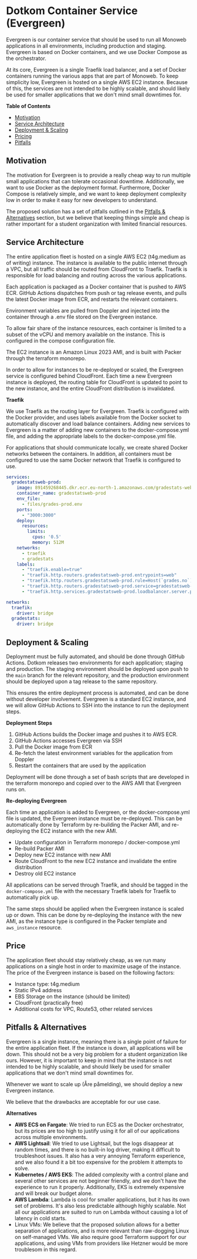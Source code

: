 # Dotkom Container Service (Evergreen)

Evergreen is our container service that should be used to run all Monoweb applications in all environments, including
production and staging. Evergreen is based on Docker containers, and we use Docker Compose as the orchestrator.

At its core, Evergreen is a single Traefik load balancer, and a set of Docker containers running the various apps that
are part of Monoweb. To keep simplicity low, Evergreen is hosted on a single AWS EC2 instance. Because of this, the
services are not intended to be highly scalable, and should likely be used for smaller applications that we don't mind
small downtimes for.

**Table of Contents**

- [Motivation](#motivation)
- [Service Architecture](#service-architecture)
- [Deployment & Scaling](#deployment--scaling)
- [Pricing](#price)
- [Pitfalls](#pitfalls--alternatives)

## Motivation

The motivation for Evergreen is to provide a really cheap way to run multiple small applications that can tolerate
occasional downtime. Additionally, we want to use Docker as the deployment format. Furthermore, Docker Compose is
relatively simple, and we want to keep deployment complexity low in order to make it easy for new developers to
understand.

The proposed solution has a set of pitfalls outlined in the [Pitfalls & Alternatives](#pitfalls--alternatives) section,
but we believe that keeping things simple and cheap is rather important for a student organization with limited
financial resources.

## Service Architecture

The entire application fleet is hosted on a single AWS EC2 (t4g.medium as of writing) instance. The instance is
available to the public internet through a VPC, but all traffic should be routed from CloudFront to Traefik. Traefik is
responsible for load balancing and routing across the various applications.

Each application is packaged as a Docker container that is pushed to AWS ECR. GitHub Actions dispatches from push or
tag release events, and pulls the latest Docker image from ECR, and restarts the relevant containers.

Environment variables are pulled from Doppler and injected into the container through a .env file stored on the
Evergreen instance.

To allow fair share of the instance resources, each container is limited to a subset of the vCPU and memory available on
the instance. This is configured in the compose configuration file.

The EC2 instance is an Amazon Linux 2023 AMI, and is built with Packer through the terraform monorepo.

In order to allow for instances to be re-deployed or scaled, the Evergreen service is configured behind CloudFront. Each
time a new Evergreen instance is deployed, the routing table for CloudFront is updated to point to the new instance,
and the entire CloudFront distribution is invalidated.

**Traefik**

We use Traefik as the routing layer for Evergreen. Traefik is configured with the Docker provider, and uses labels
available from the Docker socket to automatically discover and load balance containers. Adding new services to Evergreen
is a matter of adding new containers to the docker-compose.yml file, and adding the appropriate labels to the
docker-compose.yml file.

For applications that should communicate locally, we create shared Docker networks between the containers. In addition,
all containers must be configured to use the same Docker network that Traefik is configured to use.

```yaml
services:
  gradestatsweb-prod:
    image: 891459268445.dkr.ecr.eu-north-1.amazonaws.com/gradestats-web-prd:0.1.2
    container_name: gradestatsweb-prod
    env_file:
      - files/grades-prod.env
    ports:
      - "3000:3000"
    deploy:
      resources:
        limits:
          cpus: '0.5'
          memory: 512M
    networks:
      - traefik
      - gradestats
    labels:
      - "traefik.enable=true"
      - "traefik.http.routers.gradestatsweb-prod.entrypoints=web"
      - "traefik.http.routers.gradestatsweb-prod.rule=Host(`grades.no`) || Host(`grades.localhost`)"
      - "traefik.http.routers.gradestatsweb-prod.service=gradestatsweb-prod"
      - "traefik.http.services.gradestatsweb-prod.loadbalancer.server.port=3000"

networks:
  traefik:
    driver: bridge
  gradestats:
    driver: bridge
```

## Deployment & Scaling

Deployment must be fully automated, and should be done through GitHub Actions. Dotkom releases two environments for each
application; staging and production. The staging environment should be deployed upon push to the `main` branch for the
relevant repository, and the production environment should be deployed upon a tag release to the same repository.

This ensures the entire deployment process is automated, and can be done without developer involvement. Evergreen is
a standard EC2 instance, and we will allow GitHub Actions to SSH into the instance to run the deployment steps.

**Deployment Steps**

1. GitHub Actions builds the Docker image and pushes it to AWS ECR.
2. GitHub Actions accesses Evergreen via SSH
3. Pull the Docker image from ECR
4. Re-fetch the latest environment variables for the application from Doppler
5. Restart the containers that are used by the application

Deployment will be done through a set of bash scripts that are developed in the terraform monorepo and copied over to
the AWS AMI that Evergreen runs on.

**Re-deploying Evergreen**

Each time an application is added to Evergreen, or the docker-compose.yml file is updated, the Evergreen instance must
be re-deployed. This can be automatically done by Terraform by re-building the Packer AMI, and re-deploying the EC2
instance with the new AMI.

- Update configuration in Terraform monorepo / docker-compose.yml
- Re-build Packer AMI
- Deploy new EC2 instance with new AMI
- Route CloudFront to the new EC2 instance and invalidate the entire distribution
- Destroy old EC2 instance

All applications can be served through Traefik, and should be tagged in the `docker-compose.yml` file with the necessary
Traefik labels for Traefik to automatically pick up.

The same steps should be applied when the Evergreen instance is scaled up or down. This can be done by re-deploying the
instance with the new AMI, as the instance type is configured in the Packer template and `aws_instance` resource.

## Price

The application fleet should stay relatively cheap, as we run many applications on a single host in order to maximize
usage of the instance. The price of the Evergreen instance is based on the following factors:

- Instance type: t4g.medium
- Static IPv4 address
- EBS Storage on the instance (should be limited)
- CloudFront (practically free)
- Additional costs for VPC, Route53, other related services

## Pitfalls & Alternatives

Evergreen is a single instance, meaning there is a single point of failure for the entire application fleet. If the
instance is down, all applications will be down. This should not be a very big problem for a student organization like
ours. However, it is important to keep in mind that the instance is not intended to be highly scalable, and should
likely be used for smaller applications that we don't mind small downtimes for.

Whenever we want to scale up (Åre påmelding), we should deploy a new Evergreen instance.

We believe that the drawbacks are acceptable for our use case.

**Alternatives**

- **AWS ECS on Fargate**: We tried to run ECS as the Docker orchestrator, but its prices are too high to justify using
  it for all of our applications across multiple environments.
- **AWS Lightsail**: We tried to use Lightsail, but the logs disappear at random times, and there is no built-in
  log driver, making it difficult to troubleshoot issues. It also has a very annoying Terraform experience, and we
  also found it a bit too expensive for the problem it attempts to solve.
- **Kubernetes / AWS EKS**: The added complexity with a control plane and several other services are not beginner
  friendly, and we don't have the experience to run it properly. Additionally, EKS is extremely expensive and will break
  our budget alone.
- **AWS Lambda**: Lambda is cool for smaller applications, but it has its own set of problems. It's also less
  predictable although highly scalable. Not all our applications are suited to run on Lambda without causing a lot of
  latency in cold starts.
- Linux VMs: We believe that the proposed solution allows for a better separation of applications, and is more relevant
  than raw-dogging Linux on self-managed VMs. We also require good Terraform support for our applications, and using
  VMs from providers like Hetzner would be more troublesom in this regard.

